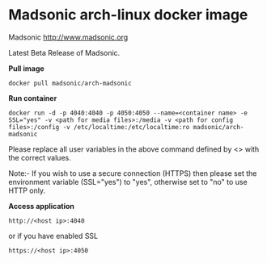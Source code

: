 Madsonic arch-linux docker image
================================

Madsonic http://www.madsonic.org

Latest Beta Release of Madsonic.

**Pull image**

```
docker pull madsonic/arch-madsonic
```

**Run container**

```
docker run -d -p 4040:4040 -p 4050:4050 --name=<container name> -e SSL="yes" -v <path for media files>:/media -v <path for config files>:/config -v /etc/localtime:/etc/localtime:ro madsonic/arch-madsonic
```

Please replace all user variables in the above command defined by <> with the correct values.

Note:- If you wish to use a secure connection (HTTPS) then please set the environment variable (SSL="yes") to "yes", otherwise set to "no" to use HTTP only.

**Access application**

```
http://<host ip>:4040
```

or if you have enabled SSL

```
https://<host ip>:4050
```

